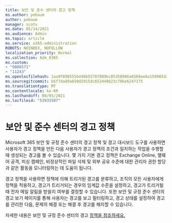 ```yaml
---
title: 보안 및 준수 센터의 경고 정책
ms.author: pebaum
author: pebaum
manager: scotv
ms.date: 05/14/2021
ms.audience: Admin
ms.topic: article
ms.service: o365-administration
ROBOTS: NOINDEX, NOFOLLOW
localization_priority: Normal
ms.collection: Adm_O365
ms.custom:
- "9006571"
- "11243"
ms.openlocfilehash: 1aa9f898555b440b55707889bc85358986a6568ee6a159985d2e60041cff7750
ms.sourcegitcommit: b5f7da89a650d2915dc652449623c78be6247175
ms.translationtype: MT
ms.contentlocale: ko-KR
ms.lasthandoff: 08/05/2021
ms.locfileid: "53933507"
---
```

# <a name="alert-policies-in-the-security-and-compliance-center"></a>보안 및 준수 센터의 경고 정책

Microsoft 365 보안 및 규정 준수 센터의 경고 정책 및 경고 대시보드 도구를 사용하면 사용자가 경고 정책을 만든 다음 사용자가 경고 정책의 조건과 일치하는 작업을 수행할 때 생성되는 경고를 볼 수 있습니다. 몇 가지 기본 경고 정책은 Exchange Online, 맬웨어 공격, 피싱 캠페인, 비정상적인 파일 삭제 및 외부 공유 수준에 대한 관리자 권한 할당과 같은 활동을 모니터링하는 데 도움이 됩니다.

경고 정책을 사용하면 정책에 의해 트리거된 경고를 분류하고, 조직의 모든 사용자에게 정책을 적용하고, 경고가 트리거되는 경우의 임계값 수준을 설정하고, 경고가 트리거될 때 전자 메일 알림을 받을지 여부를 결정할 수 있습니다. 또한 보안 및 규정 준수 센터의 경고 보기 페이지를 통해 사용자는 경고를 보고 필터링하고, 경고 상태를 설정하여 경고를 관리한 다음, 문제의 해결 또는 해결 후 경고를 해지할 수 있습니다.

자세한 내용은 보안 및 규정 준수 센터의 경고 [정책을 참조하세요.](/microsoft-365/compliance/alert-policies)